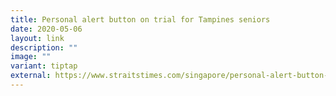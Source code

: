```yaml
---
title: Personal alert button on trial for Tampines seniors
date: 2020-05-06
layout: link
description: ""
image: ""
variant: tiptap
external: https://www.straitstimes.com/singapore/personal-alert-button-on-trial-for-tampines-seniors
---
```

